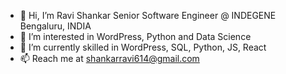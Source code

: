 - 👋 Hi, I’m Ravi Shankar Senior Software Engineer @ INDEGENE Bengaluru, INDIA
- 👀 I’m interested in WordPress, Python and Data Science
- 🌱 I’m currently skilled in WordPress, SQL, Python, JS, React
- 📫 Reach me at shankarravi614@gmail.com

<!---
Ravi614/Ravi614 is a ✨ special ✨ repository because its `README.md` (this file) appears on your GitHub profile.
You can click the Preview link to take a look at your changes.
--->
